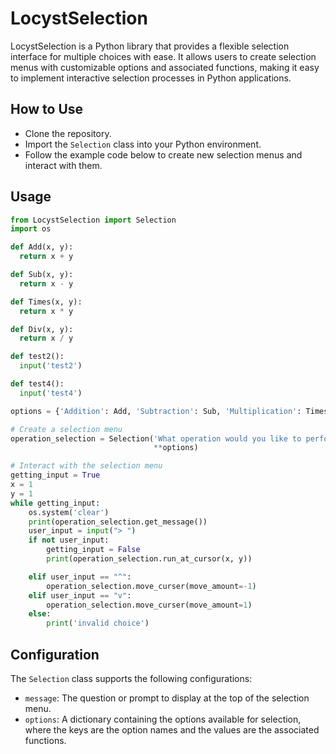 # LocystSelection

LocystSelection is a Python library that provides a flexible selection interface for multiple choices with ease. It allows users to create selection menus with customizable options and associated functions, making it easy to implement interactive selection processes in Python applications.

## How to Use

- Clone the repository.
- Import the `Selection` class into your Python environment.
- Follow the example code below to create new selection menus and interact with them.

## Usage

```python
from LocystSelection import Selection
import os

def Add(x, y):
  return x + y

def Sub(x, y):
  return x - y

def Times(x, y):
  return x * y

def Div(x, y):
  return x / y

def test2():
  input('test2')

def test4():
  input('test4')

options = {'Addition': Add, 'Subtraction': Sub, 'Multiplication': Times, 'divide': Div}

# Create a selection menu
operation_selection = Selection('What operation would you like to perform for x: 1 and y: 1? Use ^ to go up and v to go down',
                                **options)

# Interact with the selection menu
getting_input = True
x = 1
y = 1
while getting_input:
    os.system('clear')
    print(operation_selection.get_message())
    user_input = input("> ")
    if not user_input:
        getting_input = False
        print(operation_selection.run_at_cursor(x, y))

    elif user_input == "^":
        operation_selection.move_curser(move_amount=-1)
    elif user_input == "v":
        operation_selection.move_curser(move_amount=1)
    else:
        print('invalid choice')
```

## Configuration

The `Selection` class supports the following configurations:

- `message`: The question or prompt to display at the top of the selection menu.
- `options`: A dictionary containing the options available for selection, where the keys are the option names and the values are the associated functions.
